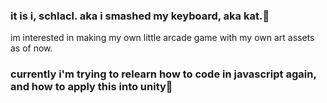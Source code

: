 ### it is i, schlacl. aka i smashed my keyboard, aka kat.🙌
im interested in making my own little arcade game with my own art assets as of now.
### currently i'm trying to relearn how to code in javascript again, and how to apply this into unity🤔

<!--
**schlacl/schlacl** is a ✨ _special_ ✨ repository because its `README.md` (this file) appears on your GitHub profile.

Here are some ideas to get you started:

- 🔭 I’m currently working on ...
- 🌱 I’m currently learning ...
- 👯 I’m looking to collaborate on ...
- 🤔 I’m looking for help with ...
- 💬 Ask me about ...
- 📫 How to reach me: ...
- 😄 Pronouns: ...
- ⚡ Fun fact: ...
-->
